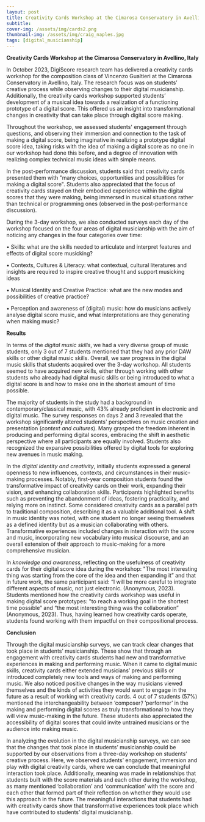 ```yaml
---
layout: post
title: Creativity Cards Workshop at the Cimarosa Conservatory in Avellino, Italy
subtitle: 
cover-img: /assets/img/cards2.png
thumbnail-img: /assets/img/craig_naples.jpg
tags: [digital_musicianship]
---
```


**Creativity Cards Workshop at the Cimarosa Conservatory in Avellino, Italy**

In October 2023, DigiScore research team has delivered a creativity cards workshop for the composition class of Vincenzo Gualtieri at the Cimarosa Conservatory in Avellino, Italy. The research focus was on students’ creative process while observing changes to their digital musicianship. Additionally, the creativity cards workshop supported students’ development of a musical idea towards a realization of a functioning prototype of a digital score. This offered us an insight into transformational changes in creativity that can take place through digital score making.

Throughout the workshop, we assessed students' engagement through questions, and observing their immersion and connection to the task of making a digital score, being imaginative in realizing a prototype digital score idea, taking risks with the idea of making a digital score as no one in our workshop had done this before, and a degree of innovation with realizing complex technical music ideas with simple means.

In the post-performance discussion, students said that creativity cards presented them with "many choices, opportunities and possibilities for making a digital score". Students also appreciated that the focus of creativity cards stayed on their embodied experience within the digital scores that they were making, being immersed in musical situations rather than technical or programming ones (observed in the post-performance discussion). 

During the 3-day workshop, we also conducted surveys each day of the workshop focused on the four areas of digital musicianship with the aim of noticing any changes in the four categories over time:

•	Skills: what are the skills needed to articulate and interpret features and effects of digital score musicking?

•	Contexts, Cultures & Literacy: what contextual, cultural literatures and insights are required to inspire creative thought and support musicking ideas 

•	Musical Identity and Creative Practice: what are the new modes and possibilities of creative practice?

•	Perception and awareness of (digital) music: how do musicians actively analyse digital score music, and what interpretations are they generating when making music?
 

**Results**

In terms of the *digital music skills*, we had a very diverse group of music students, only 3 out of 7 students mentioned that they had any prior DAW skills or other digital music skills.
Overall, we saw progress in the digital music skills that students acquired over the 3-day workshop. All students seemed to have acquired new skills, either through working with other students who already had digital music skills or being introduced to what a digital score is and how to make one in the shortest amount of time possible. 

The majority of students in the study had a background in contemporary/classical music, with 43% already proficient in electronic and digital music. The survey responses on days 2 and 3 revealed that the workshop significantly altered students' perspectives on music creation and presentation (*context and cultures*). Many grasped the freedom inherent in producing and performing digital scores, embracing the shift in aesthetic perspective where all participants are equally involved. Students also recognized the expansive possibilities offered by digital tools for exploring new avenues in music making.

In the *digital identity and creativity*, initially students expressed a general openness to new influences, contexts, and circumstances in their music-making processes. Notably, first-year composition students found the transformative impact of creativity cards on their work, expanding their vision, and enhancing collaboration skills. Participants highlighted benefits such as preventing the abandonment of ideas, fostering practicality, and relying more on instinct. Some considered creativity cards as a parallel path to traditional composition, describing it as a valuable additional tool. A shift in music identity was noted, with one student no longer seeing themselves as a defined identity but as a musician collaborating with others. Transformative experiences included changes in interaction with the score and music, incorporating new vocabulary into musical discourse, and an overall extension of their approach to music-making for a more comprehensive musician.

In *knowledge and awareness*, reflecting on the usefulness of creativity cards for their digital score idea during the workshop: "The most interesting thing was starting from the core of the idea and then expanding it” and that in future work, the same participant said: “I will be more careful to integrate different aspects of music, not just electronic. (Anonymous, 2023). Students mentioned how the creativity cards workshop was useful in making digital score prototypes: "to reach a working goal in the shortest time possible” and “the most interesting thing was the collaboration” (Anonymous, 2023). Thus, having learned how creativity cards operate, students found working with them impactful on their compositional process. 

**Conclusion**

Through the digital musicianship surveys, we can track clear changes that took place in students’ musicianship. These show that through an engagement with creativity cards students had new and transformative experiences in making and performing music. When it came to digital music skills, creativity cards either extended musicians’ previous skills or introduced completely new tools and ways of making and performing music. We also noticed positive changes in the way musicians viewed themselves and the kinds of activities they would want to engage in the future as a result of working with creativity cards. 4 out of 7 students (57%) mentioned the interchangeability between ‘composer’/ ’performer’ in the making and performing digital scores as truly transformational to how they will view music-making in the future. These students also appreciated the accessibility of digital scores that could invite untrained musicians or the audience into making music.

In analyzing the evolution in the digital musicianship surveys, we can see that the changes that took place in students’ musicianship could be supported by our observations from a three-day workshop on students’ creative process. Here, we observed students’ engagement, immersion and play with digital creativity cards, where we can conclude that meaningful interaction took place. Additionally, meaning was made in relationships that students built with the score materials and each other during the workshop, as many mentioned ‘collaboration’ and ‘communication’ with the score and each other that formed part of their reflection on whether they would use this approach in the future. The meaningful interactions that students had with creativity cards show that transformative experiences took place which have contributed to students’ digital musicianship.










